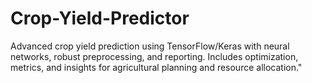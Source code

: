 # Crop-Yield-Predictor
Advanced crop yield prediction using TensorFlow/Keras with neural networks, robust preprocessing, and reporting. Includes optimization, metrics, and insights for agricultural planning and resource allocation."
